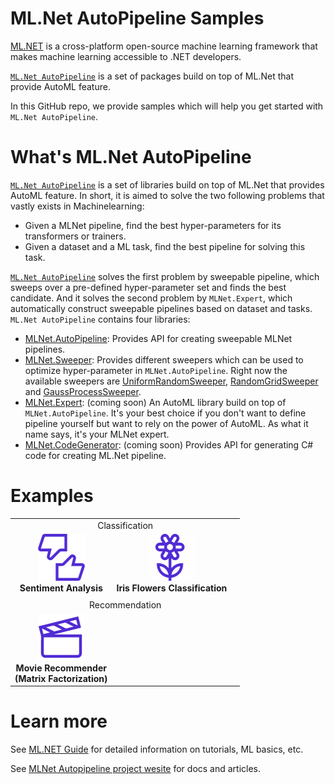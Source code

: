 # ML.Net AutoPipeline Samples
[ML.NET](https://www.microsoft.com/net/learn/apps/machine-learning-and-ai/ml-dotnet) is a cross-platform open-source machine learning framework that makes machine learning accessible to .NET developers.

[`ML.Net AutoPipeline`](https://github.com/LittleLittleCloud/machinelearning-auto-pipeline) is a set of packages build on top of ML.Net that provide AutoML feature. 

In this GitHub repo, we provide samples which will help you get started with `ML.Net AutoPipeline`.

# What's ML.Net AutoPipeline
[`ML.Net AutoPipeline`](https://github.com/LittleLittleCloud/machinelearning-auto-pipeline) is a set of libraries build on top of ML.Net that provides AutoML feature. In short, it is aimed to solve the two following problems that vastly exists in Machinelearning:
- Given a MLNet pipeline, find the best hyper-parameters for its transformers or trainers.
- Given a dataset and a ML task, find the best pipeline for solving this task.

[`ML.Net AutoPipeline`](https://github.com/LittleLittleCloud/machinelearning-auto-pipeline) solves the first problem by sweepable pipeline, which sweeps over a pre-defined hyper-parameter set and finds the best candidate. And it solves the second problem by `MLNet.Expert`, which automatically construct sweepable pipelines based on dataset and tasks. `ML.Net AutoPipeline` contains four libraries:
-  [MLNet.AutoPipeline](https://littlelittlecloud.github.io/machinelearning-auto-pipeline-site/api/MLNet.AutoPipeline.html): Provides API for creating sweepable MLNet pipelines. 
- [MLNet.Sweeper](https://littlelittlecloud.github.io/machinelearning-auto-pipeline-site/api/MLNet.Sweeper.html): Provides different sweepers which can be used to optimize hyper-parameter in `MLNet.AutoPipeline`. Right now the available sweepers are [UniformRandomSweeper](https://littlelittlecloud.github.io/machinelearning-auto-pipeline-site/api/MLNet.Sweeper.UniformRandomSweeper.html), [RandomGridSweeper](https://littlelittlecloud.github.io/machinelearning-auto-pipeline-site/api/MLNet.Sweeper.RandomGridSweeper.html) and [GaussProcessSweeper](https://littlelittlecloud.github.io/machinelearning-auto-pipeline-site/api/MLNet.Sweeper.GaussProcessSweeper.html).
- [MLNet.Expert](https://littlelittlecloud.github.io/machinelearning-auto-pipeline-site/api/MLNet.Expert.html): (coming soon) An AutoML library build on top of `MLNet.AutoPipeline`. It's your best choice if you don't want to define pipeline yourself but want to rely on the power of AutoML. As what it name says, it's your MLNet expert.
- [MLNet.CodeGenerator](https://littlelittlecloud.github.io/machinelearning-auto-pipeline-site/api/MLNet.CodeGenerator.html): (coming soon) Provides API for generating C# code for creating ML.Net pipeline.

# Examples

<table align="middle" width=100%>  
  <tr>
    <td align="middle" colspan="3">Classification</td>
  </tr>
  <tr>
    <td align="middle"><img src="images/sentiment-analysis.png" alt="Binary classification chart"><br><b>Sentiment Analysis<br></b></td>
    <td align="middle"><img src="images/flower-classification.png" alt="Movie Recommender chart"><br><b>Iris Flowers Classification <br></b></td>
    <td align="middle"></td>
  </tr> 
    <td></td>
  </tr> 
  <tr>
    <td align="middle" colspan="3">Recommendation</td>
  </tr>
  <tr>
    <td align="middle"><img src="images/movie-recommendation.png" alt="Movie Recommender chart" ><br><b>Movie Recommender <br>(Matrix Factorization)<br></b></td>
    <td></td>
    <td></td>
  </tr>
</table>


# Learn more

See [ML.NET Guide](https://docs.microsoft.com/en-us/dotnet/machine-learning/) for detailed information on tutorials, ML basics, etc.

See [MLNet Autopipeline project wesite](https://littlelittlecloud.github.io/machinelearning-auto-pipeline-site/index.html) for docs and articles.

  

